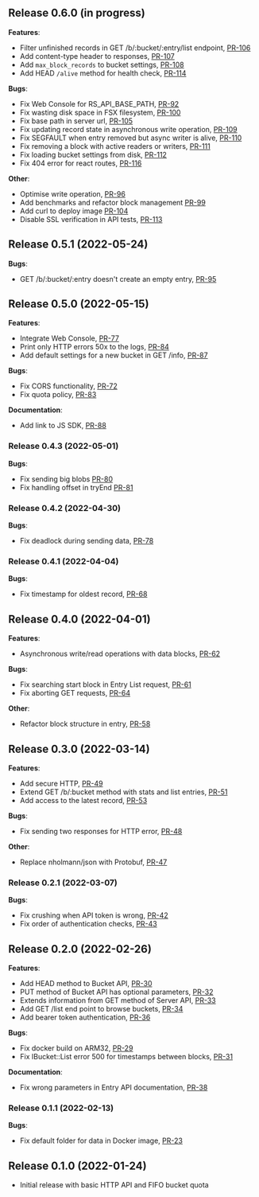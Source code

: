 ## Release 0.6.0 (in progress)

**Features**:

* Filter unfinished records in GET /b/:bucket/:entry/list
  endpoint, [PR-106](https://github.com/reduct-storage/reduct-storage/pull/106)
* Add content-type header to responses, [PR-107](https://github.com/reduct-storage/reduct-storage/pull/107)
* Add `max_block_records` to bucket settings, [PR-108](https://github.com/reduct-storage/reduct-storage/pull/108)
* Add HEAD `/alive` method for health check, [PR-114](https://github.com/reduct-storage/reduct-storage/pull/114)

**Bugs**:

* Fix Web Console for RS_API_BASE_PATH, [PR-92](https://github.com/reduct-storage/reduct-storage/pull/92)
* Fix wasting disk space in FSX filesystem, [PR-100](https://github.com/reduct-storage/reduct-storage/pull/100)
* Fix base path in server url, [PR-105](https://github.com/reduct-storage/reduct-storage/pull/105)
* Fix updating record state in asynchronous write
  operation, [PR-109](https://github.com/reduct-storage/reduct-storage/pull/109)
* Fix SEGFAULT when entry removed but async writer is
  alive, [PR-110](https://github.com/reduct-storage/reduct-storage/pull/110)
* Fix removing a block with active readers or writers, [PR-111](https://github.com/reduct-storage/reduct-storage/pull/111)
* Fix loading bucket settings from disk, [PR-112](https://github.com/reduct-storage/reduct-storage/pull/112)
* Fix 404 error for react routes, [PR-116](https://github.com/reduct-storage/reduct-storage/pull/116)

**Other**:

* Optimise write operation, [PR-96](https://github.com/reduct-storage/reduct-storage/pull/96)
* Add benchmarks and refactor block management [PR-99](https://github.com/reduct-storage/reduct-storage/pull/99)
* Add curl to deploy image [PR-104](https://github.com/reduct-storage/reduct-storage/pull/104)
* Disable SSL verification in API tests, [PR-113](https://github.com/reduct-storage/reduct-storage/pull/113)

## Release 0.5.1 (2022-05-24)

**Bugs**:

* GET /b/:bucket/:entry doesn't create an empty entry, [PR-95](https://github.com/reduct-storage/reduct-storage/pull/95)

## Release 0.5.0 (2022-05-15)

**Features**:

* Integrate Web Console, [PR-77](https://github.com/reduct-storage/reduct-storage/pull/77)
* Print only HTTP errors 50x to the logs, [PR-84](https://github.com/reduct-storage/reduct-storage/issues/84)
* Add default settings for a new bucket in GET /info, [PR-87](https://github.com/reduct-storage/reduct-storage/pull/87)

**Bugs**:

* Fix CORS functionality, [PR-72](https://github.com/reduct-storage/reduct-storage/pull/72)
* Fix quota policy, [PR-83](https://github.com/reduct-storage/reduct-storage/pull/83)

**Documentation**:

* Add link to JS SDK, [PR-88](https://github.com/reduct-storage/reduct-storage/pull/88)

### Release 0.4.3 (2022-05-01)

**Bugs**:

* Fix sending big blobs [PR-80](https://github.com/reduct-storage/reduct-storage/pull/80)
* Fix handling offset in tryEnd [PR-81](https://github.com/reduct-storage/reduct-storage/pull/81)

### Release 0.4.2 (2022-04-30)

**Bugs**:

* Fix deadlock during sending data, [PR-78](https://github.com/reduct-storage/reduct-storage/pull/78)

### Release 0.4.1 (2022-04-04)

**Bugs**:

* Fix timestamp for oldest record, [PR-68](https://github.com/reduct-storage/reduct-storage/pull/68)

## Release 0.4.0 (2022-04-01)

**Features**:

* Asynchronous write/read operations with data blocks, [PR-62](https://github.com/reduct-storage/reduct-storage/pull/62)

**Bugs**:

* Fix searching start block in Entry List request, [PR-61](https://github.com/reduct-storage/reduct-storage/pull/61)
* Fix aborting GET requests, [PR-64](https://github.com/reduct-storage/reduct-storage/pull/64)

**Other**:

* Refactor block structure in entry, [PR-58](https://github.com/reduct-storage/reduct-storage/pull/58)

## Release 0.3.0 (2022-03-14)

**Features**:

* Add secure HTTP, [PR-49](https://github.com/reduct-storage/reduct-storage/pull/49)
* Extend GET /b/:bucket method with stats and list
  entries, [PR-51](https://github.com/reduct-storage/reduct-storage/pull/51)
* Add access to the latest record, [PR-53](https://github.com/reduct-storage/reduct-storage/pull/53)

**Bugs**:

* Fix sending two responses for HTTP error, [PR-48](https://github.com/reduct-storage/reduct-storage/pull/48)

**Other**:

* Replace nholmann/json with Protobuf, [PR-47](https://github.com/reduct-storage/reduct-storage/pull/47)

### Release 0.2.1 (2022-03-07)

**Bugs**:

* Fix crushing when API token is wrong, [PR-42](https://github.com/reduct-storage/reduct-storage/pull/42)
* Fix order of authentication checks, [PR-43](https://github.com/reduct-storage/reduct-storage/pull/43)

## Release 0.2.0 (2022-02-26)

**Features**:

* Add HEAD method to Bucket API, [PR-30](https://github.com/reduct-storage/reduct-storage/pull/30)
* PUT method of Bucket API has optional parameters, [PR-32](https://github.com/reduct-storage/reduct-storage/pull/32)
* Extends information from GET method of Server API, [PR-33](https://github.com/reduct-storage/reduct-storage/pull/33)
* Add GET /list end point to browse buckets, [PR-34](https://github.com/reduct-storage/reduct-storage/pull/34)
* Add bearer token authentication, [PR-36](https://github.com/reduct-storage/reduct-storage/pull/36)

**Bugs**:

* Fix docker build on ARM32, [PR-29](https://github.com/reduct-storage/reduct-storage/pull/29)
* Fix IBucket::List error 500 for timestamps between
  blocks, [PR-31](https://github.com/reduct-storage/reduct-storage/pull/31)

**Documentation**:

* Fix wrong parameters in Entry API documentation, [PR-38](https://github.com/reduct-storage/reduct-storage/pull/38)

### Release 0.1.1 (2022-02-13)

**Bugs**:

* Fix default folder for data in Docker image, [PR-23](https://github.com/reduct-storage/reduct-storage/pull/23)

## Release 0.1.0 (2022-01-24)

* Initial release with basic HTTP API and FIFO bucket quota